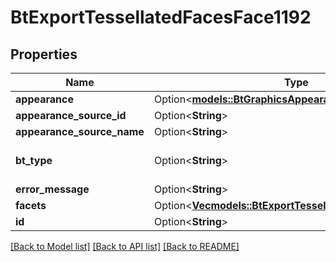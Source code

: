 # BtExportTessellatedFacesFace1192

## Properties

Name | Type | Description | Notes
------------ | ------------- | ------------- | -------------
**appearance** | Option<[**models::BtGraphicsAppearance1152**](BTGraphicsAppearance-1152.md)> |  | [optional]
**appearance_source_id** | Option<**String**> |  | [optional]
**appearance_source_name** | Option<**String**> |  | [optional]
**bt_type** | Option<**String**> | Type of JSON object. | [optional]
**error_message** | Option<**String**> |  | [optional]
**facets** | Option<[**Vec<models::BtExportTessellatedFacesFacet1417>**](BTExportTessellatedFacesFacet-1417.md)> |  | [optional]
**id** | Option<**String**> |  | [optional]

[[Back to Model list]](../README.md#documentation-for-models) [[Back to API list]](../README.md#documentation-for-api-endpoints) [[Back to README]](../README.md)


